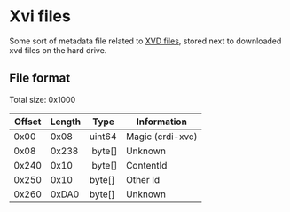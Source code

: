 # Xvi files
Some sort of metadata file related to [XVD files](../xbox-virtual-disk), stored next to downloaded xvd files on the hard drive.

## File format
Total size: 0x1000

| Offset | Length | Type     | Information                    |
| ------ | ------ | -------- | ------------------------------ |
| 0x00   | 0x08   | uint64   | Magic (crdi-xvc)               |
| 0x08   | 0x238  | byte[]   | Unknown                        |
| 0x240  | 0x10   | byte[]   | ContentId                      |
| 0x250  | 0x10   | byte[]   | Other Id                       |
| 0x260  | 0xDA0  | byte[]   | Unknown                        |
